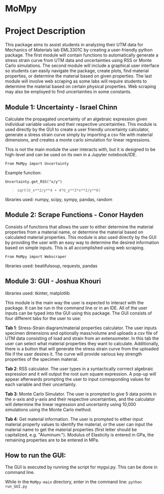 # MoMpy


# Project Description

This package aims to assist students in analyzing their UTM data for Mechanics of Materials lab EML3301C by creating a user-friendly python package. The first module will contain functions to automatically generate a stress strain curve from UTM data and uncertainties using RSS or Monte Carlo simulations. The second module will include a graphical user interface so students can easily navigate the package, create plots, find material properties, or determine the material based on given properties. The last module will involve web scraping as some labs will require students to determine the material based on certain physical properties. Web scraping may also be employed to find uncertainties in some constants. 

## Module 1: Uncertainty - Israel Chinn

Calculate the propagated uncertainty of an algebraic expression given individual variable values and their respective uncertainties. This module is used directly by the GUI to create a user friendly uncertainty calculator, generate a stress strain curve simply by importing a csv file with material dimensions, and creates a monte carlo simulation for linear regressions. 

This is not the main module the user interacts with, but it is designed to be high-level and can be used on its own in a Jupyter notebook/IDE. 

`From MoMpy import Uncertainty
`

Example function:

`
Uncertainty.get_RSS("x/y")
`
>`sqrt(U_x**2/y**4 + 4*U_y**2*x**2/y**6)`

libraries used: numpy, scipy, sympy, pandas, random

## Module 2: Scrape Functions - Conor Hayden

Consists of functions that allows the user to either determine the material properties from a material name, or determine the material based on calculated material properties. This module is also used directly by the GUI by providing the user with an easy way to determine the desired information based on simple inputs. This is all accomplished using web scraping. 

`From MoMpy import Webscraper
`

libraries used: beatifulsoup, requests, pandas

## Module 3: GUI - Joshua Khouri

libraries used: tkinter, matplotlib

This module is the main way the user is expected to interact with the package. It can be run in the command line or in an IDE. All of the user inputs can be typed into the GUI using this package. The GUI consists of four different tabs for the user to use:

**Tab 1**: Stress-Strain diagram/material properties calculator. The user inputs specimen dimensions and optionally mass/volume and uploads a csv file of UTM data consisting of load and strain from an extensometer. In this tab the user can select what material properties they want to calculate. Additionally, there is a button that will generate the stress strain curve from the uploaded file if the user desires it. The curve will provide various key strength properties of the specimen material. 

**Tab 2**: RSS calculator. The user types in a syntactically corrrect algebraic expression and it will output the root sum square expression. A pop-up will appear afterwards prompting the user to input corresponding values for each variable and their uncertainty.

**Tab 3**: Monte Carlo Simulator. The user is prompted to give 5 data points in the x-axis and y-axis and their respective uncertainties, and the calculator will determine the linear regression and uncertainty using 10,000 simulations using the Monte Carlo method. 

**Tab 4**: Get material information. The user is prompted to either input material property values to identify the material, or the user can input the material name to get the material properties (first letter should be capitalized, e.g. "Aluminum:"). Modulus of Elasticity is entered in GPa, the remaining properties are to be entered in MPa.  

## How to run the GUI:

The GUI is executed by running the script for mygui.py. This can be done in command line.

While in the `MoMpy-main` directory, enter in the command line: 
`python run_GUI.py`

